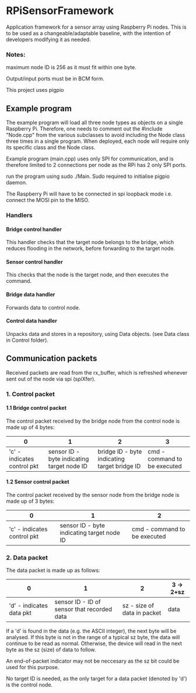 # RPiSensorFramework
Application framework for a sensor array using Raspberry Pi nodes. This is to be used as a changeable/adaptable baseline, with the intention of developers modifying it as needed.

### Notes: 

maximum node ID is 256 as it must fit within one byte.

Output/input ports must be in BCM form.

This project uses pigpio

## Example program

The example program will load all three node types as objects on a single Raspberry Pi. Therefore, one needs to comment out the #include "Node.cpp" from the various subclasses to avoid including the Node class three times in a single program. When deployed, each node will require only its specific class and the Node class.

Example program (main.cpp) uses only SPI for communication, and is therefore limited to 2 connections per node as the RPi has 2 only SPI ports.

run the program using sudo ./Main. Sudo required to initialise pigpio daemon.

The Raspberry Pi will have to be connected in spi loopback mode i.e. connect the MOSI pin to the MISO. 

### Handlers

#### Bridge control handler

This handler checks that the target node belongs to the bridge, which reduces flooding in the network, before forwarding to the target node.

#### Sensor control handler

This checks that the node is the target node, and then executes the command.

#### Bridge data handler

Forwards data to control node.

#### Control data handler

Unpacks data and stores in a repository, using Data objects. (see Data class in Control folder).

## Communication packets

Received packets are read from the rx_buffer, which is refreshed whenever sent out of the node via spi (spiXfer).

### 1. Control packet

#### 1.1 Bridge control packet

The control packet received by the bridge node from the control node is made up of 4 bytes: 

|      0      |      1      |   2   |     3       |
| ----------- | ----------- | ----- | ------    |
| 'c' - indicates control pkt| sensor ID - byte indicating target node ID|bridge ID - byte indicating target bridge ID |cmd - command to be executed|

#### 1.2 Sensor control packet

The control packet received by the sensor node from the bridge node is made up of 3 bytes: 

|      0      |      1      |   2   |
| ----------- | ----------- | ----- |
| 'c' - indicates control pkt| sensor ID - byte indicating target node ID|cmd - command to be executed|

### 2. Data packet

The data packet is made up as follows:

|      0      |      1      |       2      |  3 -> 2+sz  |
| ----------- | ----------- | ----- |----- |
| 'd' - indicates data pkt| sensor ID - ID of sensor that recorded data |sz - size of data in packet| data|

If a 'd' is found in the data (e.g. the ASCII integer), the next byte will be analysed. If this byte is not in the range of a typical sz byte, the data will continue to be read as normal. Otherwise, the device will read in the next byte as the sz (size) of data to follow.

An end-of-packet indicator may not be neccesary as the sz bit could be used for this purpose.

No target ID is needed, as the only target for a data packet (denoted by 'd') is the control node.


